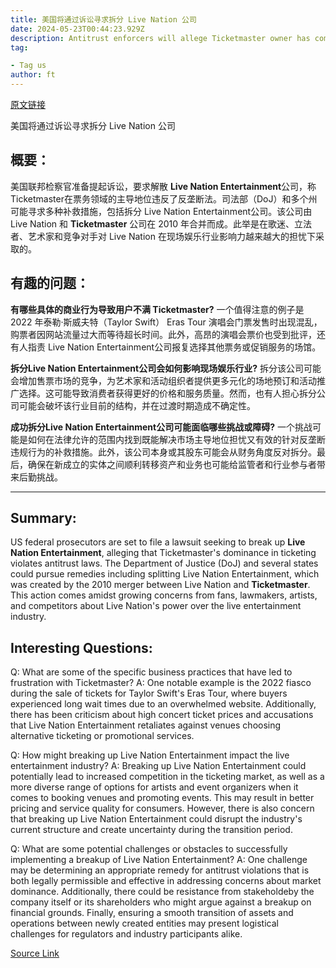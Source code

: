 ```yaml
---
title: 美国将通过诉讼寻求拆分 Live Nation 公司
date: 2024-05-23T00:44:23.929Z
description: Antitrust enforcers will allege Ticketmaster owner has come to dominate live entertainment industry
tag: 

- Tag us
author: ft
---
```


[原文链接](https://ft.com/content/a7268111-bd94-46d4-a499-b6f3e49092e8)

美国将通过诉讼寻求拆分 Live Nation 公司

## 概要：
美国联邦检察官准备提起诉讼，要求解散 **Live Nation Entertainment**公司，称Ticketmaster在票务领域的主导地位违反了反垄断法。司法部（DoJ）和多个州可能寻求多种补救措施，包括拆分 Live Nation Entertainment公司。该公司由 Live Nation 和 **Ticketmaster** 公司在 2010 年合并而成。此举是在歌迷、立法者、艺术家和竞争对手对 Live Nation 在现场娱乐行业影响力越来越大的担忧下采取的。

## 有趣的问题：
**有哪些具体的商业行为导致用户不满 Ticketmaster?**
一个值得注意的例子是 2022 年泰勒·斯威夫特（Taylor Swift） Eras Tour 演唱会门票发售时出现混乱，购票者因网站流量过大而等待超长时间。此外，高昂的演唱会票价也受到批评，还有人指责 Live Nation Entertainment公司报复选择其他票务或促销服务的场馆。

**拆分Live Nation Entertainment公司会如何影响现场娱乐行业?**
拆分该公司可能会增加售票市场的竞争，为艺术家和活动组织者提供更多元化的场地预订和活动推广选择。这可能导致消费者获得更好的价格和服务质量。然而，也有人担心拆分公司可能会破坏该行业目前的结构，并在过渡时期造成不确定性。

**成功拆分Live Nation Entertainment公司可能面临哪些挑战或障碍?**
一个挑战可能是如何在法律允许的范围内找到既能解决市场主导地位担忧又有效的针对反垄断违规行为的补救措施。此外，该公司本身或其股东可能会从财务角度反对拆分。最后，确保在新成立的实体之间顺利转移资产和业务也可能给监管者和行业参与者带来后勤挑战。

---

## Summary:
US federal prosecutors are set to file a lawsuit seeking to break up **Live Nation Entertainment**, alleging that Ticketmaster's dominance in ticketing violates antitrust laws. The Department of Justice (DoJ) and several states could pursue remedies including splitting Live Nation Entertainment, which was created by the 2010 merger between Live Nation and **Ticketmaster**. This action comes amidst growing concerns from fans, lawmakers, artists, and competitors about Live Nation's power over the live entertainment industry.

## Interesting Questions:
Q: What are some of the specific business practices that have led to frustration with Ticketmaster?
A: One notable example is the 2022 fiasco during the sale of tickets for Taylor Swift's Eras Tour, where buyers experienced long wait times due to an overwhelmed website. Additionally, there has been criticism about high concert ticket prices and accusations that Live Nation Entertainment retaliates against venues choosing alternative ticketing or promotional services.

Q: How might breaking up Live Nation Entertainment impact the live entertainment industry?
A: Breaking up Live Nation Entertainment could potentially lead to increased competition in the ticketing market, as well as a more diverse range of options for artists and event organizers when it comes to booking venues and promoting events. This may result in better pricing and service quality for consumers. However, there is also concern that breaking up Live Nation Entertainment could disrupt the industry's current structure and create uncertainty during the transition period.

Q: What are some potential challenges or obstacles to successfully implementing a breakup of Live Nation Entertainment?
A: One challenge may be determining an appropriate remedy for antitrust violations that is both legally permissible and effective in addressing concerns about market dominance. Additionally, there could be resistance from stakeholdeby the company itself or its shareholders who might argue against a breakup on financial grounds. Finally, ensuring a smooth transition of assets and operations between newly created entities may present logistical challenges for regulators and industry participants alike.

[Source Link](https://ft.com/content/a7268111-bd94-46d4-a499-b6f3e49092e8)

